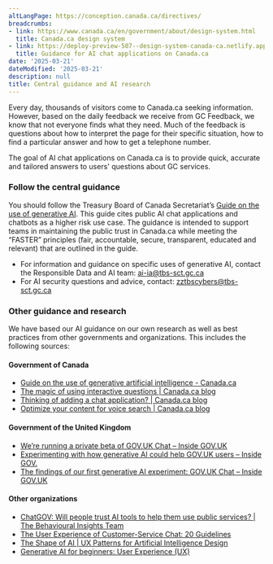 ```yaml
---
altLangPage: https://conception.canada.ca/directives/
breadcrumbs:
- link: https://www.canada.ca/en/government/about/design-system.html
  title: Canada.ca design system
- link: https://deploy-preview-507--design-system-canada-ca.netlify.app/guidance/guidance-for-ai-chat-applications-on-canada-ca.html
  title: Guidance for AI chat applications on Canada.ca
date: '2025-03-21'
dateModified: '2025-03-21'
description: null
title: Central guidance and AI research
---
```


Every day, thousands of visitors come to Canada.ca seeking information. However, based on the daily feedback we receive from GC Feedback, we know that not everyone finds what they need. Much of the feedback is questions about how to interpret the page for their specific situation, how to find a particular answer and how to get a telephone number.

The goal of AI chat applications on Canada.ca is to provide quick, accurate and tailored answers to users' questions about GC services.

### Follow the central guidance

You should follow the Treasury Board of Canada Secretariat’s [Guide on the use of generative AI](https://www.canada.ca/en/government/system/digital-government/digital-government-innovations/responsible-use-ai/guide-use-generative-ai.html). This guide cites public AI chat applications and chatbots as a higher risk use case. The guidance is intended to support teams in maintaining the public trust in Canada.ca while meeting the “FASTER” principles (fair, accountable, secure, transparent, educated and relevant) that are outlined in the guide.

* For information and guidance on specific uses of generative AI, contact the Responsible Data and AI team: [ai-ia@tbs-sct.gc.ca](mailto:ai-ia@tbs-sct.gc.ca)   
* For AI security questions and advice, contact: [zztbscybers@tbs-sct.gc.ca](mailto:zztbscybers@tbs-sct.gc.ca) 

### Other guidance and research 

We have based our AI guidance on our own research as well as best practices from other governments and organizations. This includes the following sources: 

#### Government of Canada

<ul>
  <li><a href="https://www.canada.ca/en/government/system/digital-government/digital-government-innovations/responsible-use-ai/guide-use-generative-ai.html">Guide on the use of generative artificial intelligence - Canada.ca</a></li>
  <li><a href="https://blog.canada.ca/2021/04/08/using-interactive-questions.html">The magic of using interactive questions | Canada.ca blog</a></li>
  <li><a href="https://blog.canada.ca/2022/02/07/chatbots.html">Thinking of adding a chat application? | Canada.ca blog</a></li>
  <li><a href="https://blog.canada.ca/2020/01/28/voice-search-optimization.html">Optimize your content for voice search | Canada.ca blog</a></li>
</ul>

#### Government of the United Kingdom 

<ul>
  <li><a href="https://insidegovuk.blog.gov.uk/2024/11/05/were-running-a-private-beta-of-gov-uk-chat/">We’re running a private beta of GOV.UK Chat – Inside GOV.UK</a></li>
  <li><a href="https://insidegovuk.blog.gov.uk/2024/01/18/experimenting-with-how-generative-ai-could-help-gov-uk-users/">Experimenting with how generative AI could help GOV.UK users – Inside GOV.</a></li>
  <li><a href="https://insidegovuk.blog.gov.uk/2024/01/18/the-findings-of-our-first-generative-ai-experiment-gov-uk-chat/">The findings of our first generative AI experiment: GOV.UK Chat – Inside GOV.UK</a></li>
</ul>

#### Other organizations

<ul>
  <li><a href="https://www.bi.team/blogs/chatgov-will-people-trust-ai-tools-to-help-them-use-public-services/">ChatGOV: Will people trust AI tools to help them use public services? | The Behavioural Insights Team</a></li>
  <li><a href="https://www.nngroup.com/articles/chat-ux/">The User Experience of Customer-Service Chat: 20 Guidelines</a></li>
  <li><a href="https://www.shapeof.ai/#:~:text=The%20Shape%20of%20AI&text=How%20will%20patterns%20and%20experiences,is%20more%20important%20than%20ever">The Shape of AI | UX Patterns for Artificial Intelligence Design</a></li>
  <li><a href="https://microsoft.github.io/generative-ai-for-beginners/#/07-building-chat-applications/README?wt.mc_id=academic-105485-koreyst&id=user-experience-ux">Generative AI for beginners: User Experience (UX)</a></li>
</ul>
